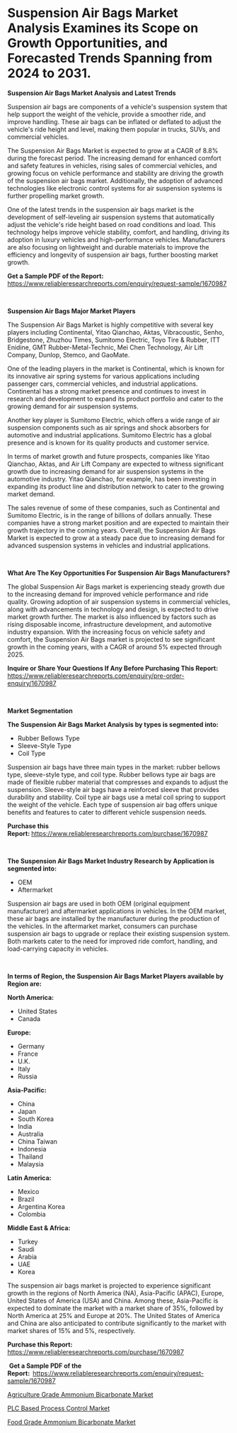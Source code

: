 <p><h1>Suspension Air Bags Market Analysis Examines its Scope on Growth Opportunities, and Forecasted Trends Spanning from 2024 to 2031.</h1></p><p><strong>Suspension Air Bags Market Analysis and Latest Trends</strong></p>
<p><p>Suspension air bags are components of a vehicle's suspension system that help support the weight of the vehicle, provide a smoother ride, and improve handling. These air bags can be inflated or deflated to adjust the vehicle's ride height and level, making them popular in trucks, SUVs, and commercial vehicles.</p><p>The Suspension Air Bags Market is expected to grow at a CAGR of 8.8% during the forecast period. The increasing demand for enhanced comfort and safety features in vehicles, rising sales of commercial vehicles, and growing focus on vehicle performance and stability are driving the growth of the suspension air bags market. Additionally, the adoption of advanced technologies like electronic control systems for air suspension systems is further propelling market growth.</p><p>One of the latest trends in the suspension air bags market is the development of self-leveling air suspension systems that automatically adjust the vehicle's ride height based on road conditions and load. This technology helps improve vehicle stability, comfort, and handling, driving its adoption in luxury vehicles and high-performance vehicles. Manufacturers are also focusing on lightweight and durable materials to improve the efficiency and longevity of suspension air bags, further boosting market growth.</p></p>
<p><strong>Get a Sample PDF of the Report:&nbsp;</strong> <a href="https://www.reliableresearchreports.com/enquiry/request-sample/1670987">https://www.reliableresearchreports.com/enquiry/request-sample/1670987</a></p>
<p>&nbsp;</p>
<p><strong>Suspension Air Bags Major Market Players</strong></p>
<p><p>The Suspension Air Bags Market is highly competitive with several key players including Continental, Yitao Qianchao, Aktas, Vibracoustic, Senho, Bridgestone, Zhuzhou Times, Sumitomo Electric, Toyo Tire & Rubber, ITT Enidine, GMT Rubber-Metal-Technic, Mei Chen Technology, Air Lift Company, Dunlop, Stemco, and GaoMate. </p><p>One of the leading players in the market is Continental, which is known for its innovative air spring systems for various applications including passenger cars, commercial vehicles, and industrial applications. Continental has a strong market presence and continues to invest in research and development to expand its product portfolio and cater to the growing demand for air suspension systems.</p><p>Another key player is Sumitomo Electric, which offers a wide range of air suspension components such as air springs and shock absorbers for automotive and industrial applications. Sumitomo Electric has a global presence and is known for its quality products and customer service.</p><p>In terms of market growth and future prospects, companies like Yitao Qianchao, Aktas, and Air Lift Company are expected to witness significant growth due to increasing demand for air suspension systems in the automotive industry. Yitao Qianchao, for example, has been investing in expanding its product line and distribution network to cater to the growing market demand.</p><p>The sales revenue of some of these companies, such as Continental and Sumitomo Electric, is in the range of billions of dollars annually. These companies have a strong market position and are expected to maintain their growth trajectory in the coming years. Overall, the Suspension Air Bags Market is expected to grow at a steady pace due to increasing demand for advanced suspension systems in vehicles and industrial applications.</p></p>
<p>&nbsp;</p>
<p><strong>What Are The Key Opportunities For Suspension Air Bags Manufacturers?</strong></p>
<p><p>The global Suspension Air Bags market is experiencing steady growth due to the increasing demand for improved vehicle performance and ride quality. Growing adoption of air suspension systems in commercial vehicles, along with advancements in technology and design, is expected to drive market growth further. The market is also influenced by factors such as rising disposable income, infrastructure development, and automotive industry expansion. With the increasing focus on vehicle safety and comfort, the Suspension Air Bags market is projected to see significant growth in the coming years, with a CAGR of around 5% expected through 2025.</p></p>
<p><strong>Inquire or Share Your Questions If Any Before Purchasing This Report:</strong> <a href="https://www.reliableresearchreports.com/enquiry/pre-order-enquiry/1670987">https://www.reliableresearchreports.com/enquiry/pre-order-enquiry/1670987</a></p>
<p>&nbsp;</p>
<p><strong>Market Segmentation</strong></p>
<p><strong>The Suspension Air Bags Market Analysis by types is segmented into:</strong></p>
<p><ul><li>Rubber Bellows Type</li><li>Sleeve-Style Type</li><li>Coil Type</li></ul></p>
<p><p>Suspension air bags have three main types in the market: rubber bellows type, sleeve-style type, and coil type. Rubber bellows type air bags are made of flexible rubber material that compresses and expands to adjust the suspension. Sleeve-style air bags have a reinforced sleeve that provides durability and stability. Coil type air bags use a metal coil spring to support the weight of the vehicle. Each type of suspension air bag offers unique benefits and features to cater to different vehicle suspension needs.</p></p>
<p><strong>Purchase this Report:&nbsp;</strong><a href="https://www.reliableresearchreports.com/purchase/1670987">https://www.reliableresearchreports.com/purchase/1670987</a></p>
<p>&nbsp;</p>
<p><strong>The Suspension Air Bags Market Industry Research by Application is segmented into:</strong></p>
<p><ul><li>OEM</li><li>Aftermarket</li></ul></p>
<p><p>Suspension air bags are used in both OEM (original equipment manufacturer) and aftermarket applications in vehicles. In the OEM market, these air bags are installed by the manufacturer during the production of the vehicles. In the aftermarket market, consumers can purchase suspension air bags to upgrade or replace their existing suspension system. Both markets cater to the need for improved ride comfort, handling, and load-carrying capacity in vehicles.</p></p>
<p>&nbsp;</p>
<p><strong>In terms of Region, the Suspension Air Bags Market Players available by Region are:</strong></p>
<p>
    <p> <strong> North America: </strong>
        <ul>
            <li>United States</li>
            <li>Canada</li>
        </ul>
        </p> 
    <p> <strong> Europe: </strong>
        <ul>
            <li>Germany</li>
            <li>France</li>
            <li>U.K.</li>
            <li>Italy</li>
            <li>Russia</li>
        </ul>
        </p> 
    <p> <strong> Asia-Pacific: </strong>
        <ul>
            <li>China</li>
            <li>Japan</li>
            <li>South Korea</li>
            <li>India</li>
            <li>Australia</li>
            <li>China Taiwan</li>
            <li>Indonesia</li>
            <li>Thailand</li>
            <li>Malaysia</li>
        </ul>
        </p> 
    <p> <strong> Latin America: </strong>
        <ul>
            <li>Mexico</li>
            <li>Brazil</li>
            <li>Argentina Korea</li>
            <li>Colombia</li>
        </ul>
        </p> 
    <p> <strong> Middle East & Africa: </strong>
        <ul>
            <li>Turkey</li>
            <li>Saudi</li>
            <li>Arabia</li>
            <li>UAE</li>
            <li>Korea</li>
        </ul>
    </p>
    </p>
<p><p>The suspension air bags market is projected to experience significant growth in the regions of North America (NA), Asia-Pacific (APAC), Europe, United States of America (USA) and China. Among these, Asia-Pacific is expected to dominate the market with a market share of 35%, followed by North America at 25% and Europe at 20%. The United States of America and China are also anticipated to contribute significantly to the market with market shares of 15% and 5%, respectively.</p></p>
<p><strong>Purchase this Report: </strong><a href="https://www.reliableresearchreports.com/purchase/1670987">https://www.reliableresearchreports.com/purchase/1670987</a></p>
<p>&nbsp;<strong>Get a Sample PDF of the Report:&nbsp;&nbsp;</strong><a href="https://www.reliableresearchreports.com/enquiry/request-sample/1670987">https://www.reliableresearchreports.com/enquiry/request-sample/1670987</a></p>
<p><strong></strong></p>
<p><p><a href="https://view.publitas.com/reportprime-1/agriculture-grade-ammonium-bicarbonate-market-size-reflecting-a-forecast-till-2030-market-by-type-by-application-and-by-geography/">Agriculture Grade Ammonium Bicarbonate Market</a></p><p><a href="https://view.publitas.com/reportprime-1/plc-based-process-control-market-analysis-and-market-size-global-industry-overview-market-segmentation-and-forecast-2023-to-2030/">PLC Based Process Control Market</a></p><p><a href="https://view.publitas.com/reportprime-1/food-grade-ammonium-bicarbonate-market-research-report-provides-thorough-industry-overview-which-offers-an-in-depth-analysis-of-product-trends-and-new-market-divisions/">Food Grade Ammonium Bicarbonate Market</a></p></p>